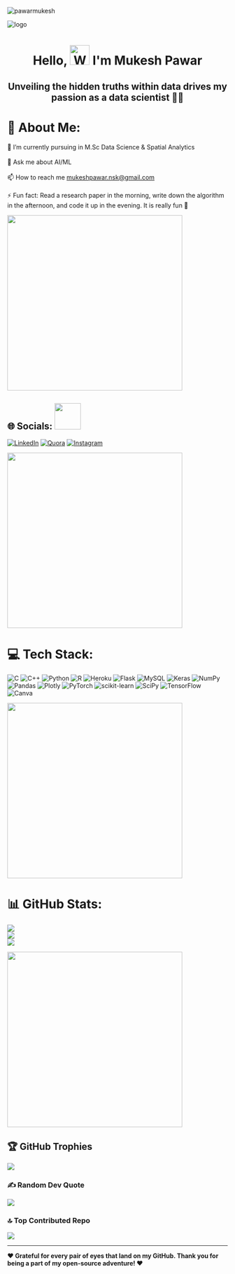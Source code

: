 <p align="left"> <img src="https://komarev.com/ghpvc/?username=pawarmukesh&label=Profile%20views&color=0e75b6&style=flat" alt="pawarmukesh" /> </p>

![logo](https://github.com/PawarMukesh/PawarMukesh/blob/mukesh/1626753867110.gif)

<h1 align="center"> Hello, <img src="https://raw.githubusercontent.com/nixin72/nixin72/master/wave.gif" 
         alt="Waving hand animated gif"
         height="45"
         width="45" /> I'm Mukesh Pawar
<h2 align="center"> 
         
Unveiling the hidden truths within data drives my passion as a data scientist 👩‍💻 </h2>

# 💫 About Me:

📝 I’m currently pursuing in M.Sc Data Science & Spatial Analytics<br><br>💬 Ask me about AI/ML<br><br>📫 How to reach me mukeshpawar.nsk@gmail.com<br><br>⚡ Fun fact: Read a research paper in the morning, write down the algorithm in the afternoon, and code it up in the evening. It is really fun 🙂

<img src="https://www.animatedimages.org/data/media/562/animated-line-image-0429.gif" width="400px">


## 🌐 Socials: <img src="https://media.giphy.com/media/LnQjpWaON8nhr21vNW/giphy.gif" width="60">
[![LinkedIn](https://img.shields.io/badge/LinkedIn-%230077B5.svg?logo=linkedin&logoColor=white)](https://www.linkedin.com/in/mukesh-pawar-0ba10114b/) [![Quora](https://img.shields.io/badge/Quora-%23B92B27.svg?logo=Quora&logoColor=white)](https://quora.com/profile/Mukesh-D-Pawar-1) 
[![Instagram](https://img.shields.io/badge/Instagram-%23E4405F.svg?logo=Instagram&logoColor=white)](https://instagram.com/_mukeshpawar_)

<img src="https://www.animatedimages.org/data/media/562/animated-line-image-0429.gif" width="400px">



# 💻 Tech Stack:

![C](https://img.shields.io/badge/c-%2300599C.svg?style=for-the-badge&logo=c&logoColor=white) ![C++](https://img.shields.io/badge/c++-%2300599C.svg?style=for-the-badge&logo=c%2B%2B&logoColor=white) ![Python](https://img.shields.io/badge/python-3670A0?style=for-the-badge&logo=python&logoColor=ffdd54) ![R](https://img.shields.io/badge/r-%23276DC3.svg?style=for-the-badge&logo=r&logoColor=white) ![Heroku](https://img.shields.io/badge/heroku-%23430098.svg?style=for-the-badge&logo=heroku&logoColor=white) ![Flask](https://img.shields.io/badge/flask-%23000.svg?style=for-the-badge&logo=flask&logoColor=white) ![MySQL](https://img.shields.io/badge/mysql-%2300f.svg?style=for-the-badge&logo=mysql&logoColor=white) ![Keras](https://img.shields.io/badge/Keras-%23D00000.svg?style=for-the-badge&logo=Keras&logoColor=white) ![NumPy](https://img.shields.io/badge/numpy-%23013243.svg?style=for-the-badge&logo=numpy&logoColor=white) ![Pandas](https://img.shields.io/badge/pandas-%23150458.svg?style=for-the-badge&logo=pandas&logoColor=white) ![Plotly](https://img.shields.io/badge/Plotly-%233F4F75.svg?style=for-the-badge&logo=plotly&logoColor=white) ![PyTorch](https://img.shields.io/badge/PyTorch-%23EE4C2C.svg?style=for-the-badge&logo=PyTorch&logoColor=white) ![scikit-learn](https://img.shields.io/badge/scikit--learn-%23F7931E.svg?style=for-the-badge&logo=scikit-learn&logoColor=white) ![SciPy](https://img.shields.io/badge/SciPy-%230C55A5.svg?style=for-the-badge&logo=scipy&logoColor=%white) ![TensorFlow](https://img.shields.io/badge/TensorFlow-%23FF6F00.svg?style=for-the-badge&logo=TensorFlow&logoColor=white) ![Canva](https://img.shields.io/badge/Canva-%2300C4CC.svg?style=for-the-badge&logo=Canva&logoColor=white)

<img src="https://www.animatedimages.org/data/media/562/animated-line-image-0429.gif" width="400px">


# 📊 GitHub Stats:

![](https://github-readme-stats.vercel.app/api?username=PawarMukesh&theme=gruvbox&hide_border=true&include_all_commits=true&count_private=true)<br/>
![](https://github-readme-streak-stats.herokuapp.com/?user=PawarMukesh&theme=gruvbox&hide_border=true)<br/>
![](https://github-readme-stats.vercel.app/api/top-langs/?username=PawarMukesh&theme=gruvbox&hide_border=true&include_all_commits=true&count_private=true&layout=compact)

<img src="https://www.animatedimages.org/data/media/562/animated-line-image-0429.gif" width="400px">


## 🏆 GitHub Trophies
![](https://github-profile-trophy.vercel.app/?username=PawarMukesh&theme=juicyfresh&no-frame=true&no-bg=false&margin-w=4)


### ✍️ Random Dev Quote
![](https://quotes-github-readme.vercel.app/api?type=horizontal&theme=radical)

### 🔝 Top Contributed Repo
![](https://github-contributor-stats.vercel.app/api?username=PawarMukesh&limit=5&theme=gruvbox&combine_all_yearly_contributions=true)

---


<!-- Proudly created with GPRM ( https://gprm.itsvg.in ) -->


  
<b>❤️ Grateful for every pair of eyes that land on my GitHub. Thank you for being a part of my open-source adventure! ❤️</b>
</div>

<!-- Proudly created with GPRM ( https://gprm.itsvg.in ) -->
